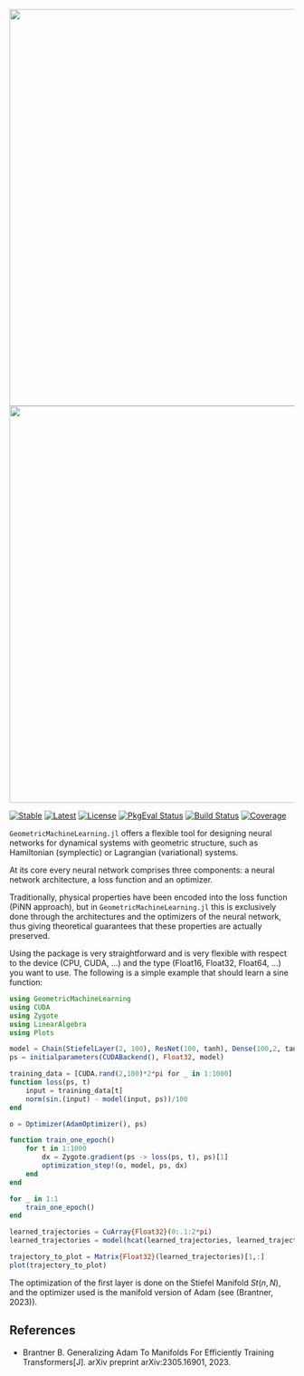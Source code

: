 <p align="center">
    <img width="700px" src="https://github.com/JuliaGNI/GeometricMachineLearning.jl/assets/55493704/8d6d1410-b857-4e0f-8609-50e43be9a268#gh-light-mode-only"/>
    <img width="700px" src="https://github.com/JuliaGNI/GeometricMachineLearning.jl/assets/55493704/014929d1-2297-4b2c-9359-58cadbb03a0e#gh-dark-mode-only"/>
</p>

[![Stable](https://img.shields.io/badge/docs-stable-blue.svg)](https://juliagni.github.io/GeometricMachineLearning.jl/stable)
[![Latest](https://img.shields.io/badge/docs-latest-blue.svg)](https://juliagni.github.io/GeometricMachineLearning.jl/latest)
[![License](https://img.shields.io/badge/license-MIT-blue.svg)](LICENSE.md)
[![PkgEval Status](https://juliaci.github.io/NanosoldierReports/pkgeval_badges/G/GeometricMachineLearning.svg)](https://juliaci.github.io/NanosoldierReports/pkgeval_badges/G/GeometricMachineLearning.html)
[![Build Status](https://github.com/JuliaGNI/GeometricMachineLearning.jl/actions/workflows/CI.yml/badge.svg?branch=main)](https://github.com/JuliaGNI/GeometricMachineLearning.jl/actions/workflows/CI.yml?query=branch%3Amain)
[![Coverage](https://codecov.io/gh/JuliaGNI/GeometricMachineLearning.jl/branch/main/graph/badge.svg?token=CFT76RROW2)](https://codecov.io/gh/JuliaGNI/GeometricMachineLearning.jl)

`GeometricMachineLearning.jl` offers a flexible tool for designing neural networks for dynamical systems with geometric structure, such as Hamiltonian (symplectic) or Lagrangian (variational) systems.

At its core every neural network comprises three components: a neural network architecture, a loss function and an optimizer. 

Traditionally, physical properties have been encoded into the loss function (PiNN approach), but in `GeometricMachineLearning.jl` this is exclusively done through the architectures and the optimizers of the neural network, thus giving theoretical guarantees that these properties are actually preserved.

Using the package is very straightforward and is very flexible with respect to the device (CPU, CUDA, ...) and the type (Float16, Float32, Float64, ...) you want to use. The following is a simple example that should learn a sine function:
```julia
using GeometricMachineLearning
using CUDA
using Zygote
using LinearAlgebra
using Plots

model = Chain(StiefelLayer(2, 100), ResNet(100, tanh), Dense(100,2, tanh))
ps = initialparameters(CUDABackend(), Float32, model)

training_data = [CUDA.rand(2,100)*2*pi for _ in 1:1000]
function loss(ps, t)
    input = training_data[t]
    norm(sin.(input) - model(input, ps))/100
end

o = Optimizer(AdamOptimizer(), ps)

function train_one_epoch()
    for t in 1:1000
        dx = Zygote.gradient(ps -> loss(ps, t), ps)[1]
        optimization_step!(o, model, ps, dx)
    end
end

for _ in 1:1
    train_one_epoch()
end

learned_trajectories = CuArray{Float32}(0:.1:2*pi)
learned_trajectories = model(hcat(learned_trajectories, learned_trajectories)', ps)

trajectory_to_plot = Matrix{Float32}(learned_trajectories)[1,:]
plot(trajectory_to_plot)
```
The optimization of the first layer is done on the Stiefel Manifold $St(n, N)$, and the optimizer used is the manifold version of Adam (see (Brantner, 2023)).

## References
- Brantner B. Generalizing Adam To Manifolds For Efficiently Training Transformers[J]. arXiv preprint arXiv:2305.16901, 2023.
